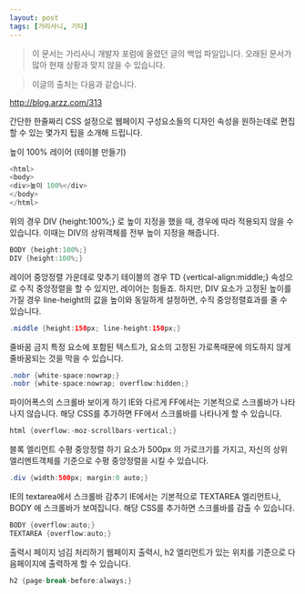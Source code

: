 ```yaml
---
layout: post
tags: [가리사니, 기타]
---
```


> 이 문서는 가리사니 개발자 포럼에 올렸던 글의 백업 파일입니다.
오래된 문서가 많아 현재 상황과 맞지 않을 수 있습니다.



> 이글의 출처는 다음과 같습니다.
>
http://blog.arzz.com/313


간단한 한줄짜리 CSS 설정으로 웹페이지 구성요소들의 디자인 속성을 원하는데로 편집할 수 있는 몇가지 팁을 소개해 드립니다.

높이 100% 레이어 (테이블 만들기)

``` java
<html>
<body>
<div>높이 100%</div>
</body>
</html>
```

위의 경우 DIV {height:100%;} 로 높이 지정을 했을 때, 경우에 따라 적용되지 않을 수 있습니다. 이때는 DIV의 상위객체를 전부 높이 지정을 해줍니다.

``` java
BODY {height:100%;}
DIV {height:100%;}
```



레이어 중앙정렬 가운데로 맞추기
테이블의 경우 TD {vertical-align:middle;} 속성으로 수직 중앙정렬을 할 수 있지만, 레이어는 힘들죠. 하지만, DIV 요소가 고정된 높이를 가질 경우 line-height의 값을 높이와 동일하게 설정하면, 수직 중앙정렬효과를 줄 수 있습니다.

``` java
.middle {height:150px; line-height:150px;}
```



줄바꿈 금지
특정 요소에 포함된 텍스트가, 요소의 고정된 가로폭때문에 의도하지 않게 줄바꿈되는 것을 막을 수 있습니다.

``` java
.nobr {white-space:nowrap;}
.nobr {white-space:nowrap; overflow:hidden;}
```


파이어폭스의 스크롤바 보이게 하기
IE와 다르게 FF에서는 기본적으로 스크롤바가 나타나지 않습니다. 해당 CSS를 추가하면 FF에서 스크롤바를 나타나게 할 수 있습니다.

``` java
html {overflow:-moz-scrollbars-vertical;}
```


블록 엘리먼트 수평 중앙정렬 하기
요소가 500px 의 가로크기를 가지고, 자신의 상위 엘리멘트객체를 기준으로 수평 중앙정렬을 시킬 수 있습니다.

``` java
.div {width:500px; margin:0 auto;}
```


IE의 textarea에서 스크롤바 감추기
IE에서는 기본적으로 TEXTAREA 엘리먼트나, BODY 에 스크롤바가 보여집니다. 해당 CSS를 추가하면 스크롤바를 감출 수 있습니다.

``` java
BODY {overflow:auto;}
TEXTAREA {overflow:auto;}
```


출력시 페이지 넘김 처리하기
웹페이지 출력시, h2 엘리먼트가 있는 위치를 기준으로 다음페이지에 출력하게 할 수 있습니다.
``` java
h2 {page-break-before:always;}
```